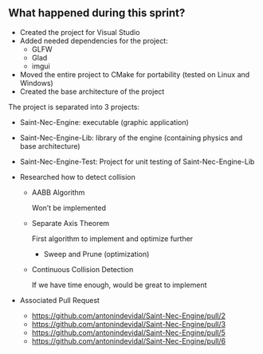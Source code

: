 ## What happened during this sprint?

- Created the project for Visual Studio
- Added  needed dependencies for the project:
    - GLFW
    - Glad
    - imgui
- Moved the entire project to CMake for portability (tested on Linux and Windows)
- Created the base architecture of the project

The project is separated into 3 projects:

- Saint-Nec-Engine: executable (graphic application)
- Saint-Nec-Engine-Lib: library of the engine (containing physics and base architecture)
- Saint-Nec-Engine-Test: Project for unit testing of Saint-Nec-Engine-Lib

- Researched how to detect collision
    - AABB Algorithm
        
        Won’t be implemented
        
    - Separate Axis Theorem
        
        First algorithm to implement and optimize further
        
        - Sweep and Prune (optimization)
    - Continuous Collision Detection
        
        If we have time enough, would be great to implement
        

- Associated Pull Request
    - https://github.com/antonindevidal/Saint-Nec-Engine/pull/2
    - https://github.com/antonindevidal/Saint-Nec-Engine/pull/3
    - https://github.com/antonindevidal/Saint-Nec-Engine/pull/5
    - https://github.com/antonindevidal/Saint-Nec-Engine/pull/6